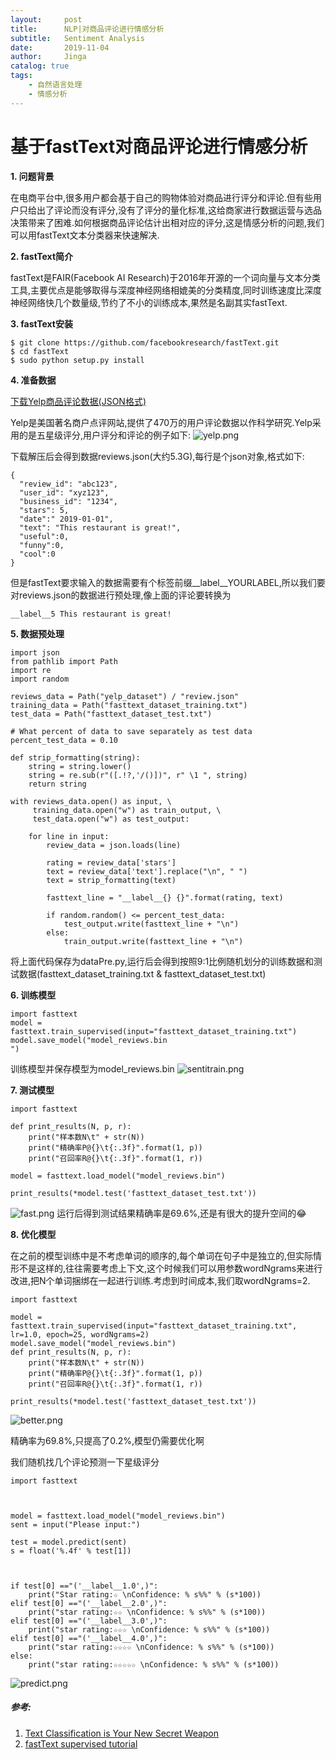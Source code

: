 ```yaml
---
layout:     post
title:      NLP|对商品评论进行情感分析
subtitle:   Sentiment Analysis 
date:       2019-11-04
author:     Jinga
catalog: true
tags:
    - 自然语言处理
    - 情感分析
---
```


# 基于fastText对商品评论进行情感分析

**1. 问题背景**

在电商平台中,很多用户都会基于自己的购物体验对商品进行评分和评论.但有些用户只给出了评论而没有评分,没有了评分的量化标准,这给商家进行数据运营与选品决策带来了困难.如何根据商品评论估计出相对应的评分,这是情感分析的问题,我们可以用fastText文本分类器来快速解决.

**2. fastText简介**

fastText是FAIR(Facebook AI Research)于2016年开源的一个词向量与文本分类工具,主要优点是能够取得与深度神经网络相媲美的分类精度,同时训练速度比深度神经网络快几个数量级,节约了不小的训练成本,果然是名副其实fastText.

**3. fastText安装**
```
$ git clone https://github.com/facebookresearch/fastText.git
$ cd fastText
$ sudo python setup.py install
```

**4. 准备数据**

[下载Yelp商品评论数据(JSON格式)](https://www.yelp.com/dataset/download)

Yelp是美国著名商户点评网站,提供了470万的用户评论数据以作科学研究.Yelp采用的是五星级评分,用户评分和评论的例子如下:
![yelp.png](img/20191104yelp.png)

下载解压后会得到数据reviews.json(大约5.3G),每行是个json对象,格式如下:
```
{
  "review_id": "abc123",
  "user_id": "xyz123",
  "business_id": "1234",
  "stars": 5,
  "date":" 2019-01-01",
  "text": "This restaurant is great!",
  "useful":0,
  "funny":0,
  "cool":0
}
```
但是fastText要求输入的数据需要有个标签前缀__label__YOURLABEL,所以我们要对reviews.json的数据进行预处理,像上面的评论要转换为
```
__label__5 This restaurant is great!
```

**5. 数据预处理**
```
import json
from pathlib import Path
import re
import random

reviews_data = Path("yelp_dataset") / "review.json"
training_data = Path("fasttext_dataset_training.txt")
test_data = Path("fasttext_dataset_test.txt")

# What percent of data to save separately as test data
percent_test_data = 0.10

def strip_formatting(string):
    string = string.lower()
    string = re.sub(r"([.!?,'/()])", r" \1 ", string)
    return string

with reviews_data.open() as input, \
     training_data.open("w") as train_output, \
     test_data.open("w") as test_output:

    for line in input:
        review_data = json.loads(line)

        rating = review_data['stars']
        text = review_data['text'].replace("\n", " ")
        text = strip_formatting(text)

        fasttext_line = "__label__{} {}".format(rating, text)

        if random.random() <= percent_test_data:
            test_output.write(fasttext_line + "\n")
        else:
            train_output.write(fasttext_line + "\n")
```
将上面代码保存为dataPre.py,运行后会得到按照9:1比例随机划分的训练数据和测试数据(fasttext_dataset_training.txt & fasttext_dataset_test.txt)

**6. 训练模型**
```
import fasttext
model = fasttext.train_supervised(input="fasttext_dataset_training.txt")
model.save_model("model_reviews.bin
")
```
训练模型并保存模型为model_reviews.bin
![sentitrain.png](/img/20191104sentitrain.png)


**7. 测试模型**
```
import fasttext

def print_results(N, p, r):
    print("样本数N\t" + str(N))
    print("精确率P@{}\t{:.3f}".format(1, p))
    print("召回率R@{}\t{:.3f}".format(1, r))

model = fasttext.load_model("model_reviews.bin")

print_results(*model.test('fasttext_dataset_test.txt'))
```
![fast.png](/img/20191104fast.png)
运行后得到测试结果精确率是69.6%,还是有很大的提升空间的:joy:

**8. 优化模型**

在之前的模型训练中是不考虑单词的顺序的,每个单词在句子中是独立的,但实际情形不是这样的,往往需要考虑上下文,这个时候我们可以用参数wordNgrams来进行改进,把N个单词捆绑在一起进行训练.考虑到时间成本,我们取wordNgrams=2.
```
import fasttext

model = fasttext.train_supervised(input="fasttext_dataset_training.txt", lr=1.0, epoch=25, wordNgrams=2)
model.save_model("model_reviews.bin")
def print_results(N, p, r):
    print("样本数N\t" + str(N))
    print("精确率P@{}\t{:.3f}".format(1, p))
    print("召回率R@{}\t{:.3f}".format(1, r))
  
print_results(*model.test('fasttext_dataset_test.txt'))
```
![better.png](/img/20191104better.png)

精确率为69.8%,只提高了0.2%,模型仍需要优化啊

我们随机找几个评论预测一下星级评分
```
import fasttext



model = fasttext.load_model("model_reviews.bin")
sent = input("Please input:")

test = model.predict(sent)
s = float('%.4f' % test[1])



if test[0] =="('__label__1.0',)":
	print("Star rating:☆ \nConfidence: % s%%" % (s*100))
elif test[0] =="('__label__2.0',)":
	print("star rating:☆☆ \nConfidence: % s%%" % (s*100))
elif test[0] =="('__label__3.0',)":
	print("star rating:☆☆☆ \nConfidence: % s%%" % (s*100))
elif test[0] =="('__label__4.0',)":
	print("star rating:☆☆☆☆ \nConfidence: % s%%" % (s*100))
else:
	print("star rating:☆☆☆☆☆ \nConfidence: % s%%" % (s*100))
```
![predict.png](/img/20191104predict.png)

##### 参考:

1. [Text Classification is Your New Secret Weapon](https://medium.com/@ageitgey/text-classification-is-your-new-secret-weapon-7ca4fad15788)
2. [fastText supervised tutorial](https://fasttext.cc/docs/en/supervised-tutorial.html)

